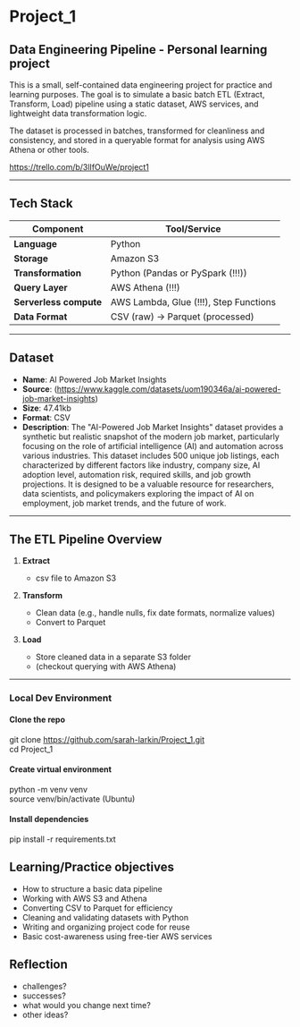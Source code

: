 # Project_1

## Data Engineering Pipeline - Personal learning project 

This is a small, self-contained data engineering project for practice and learning purposes. The goal is to simulate a basic batch ETL (Extract, Transform, Load) pipeline using a static dataset, AWS services, and lightweight data transformation logic.

The dataset is processed in batches, transformed for cleanliness and consistency, and stored in a queryable format for analysis using AWS Athena or other tools.

https://trello.com/b/3lIfOuWe/project1 

---

## Tech Stack

| Component       | Tool/Service         |
|----------------|----------------------|
| **Language**    | Python               |
| **Storage**     | Amazon S3            |
| **Transformation** | Python (Pandas or PySpark (!!!)) |
| **Query Layer** | AWS Athena (!!!)         |
| **Serverless compute**    | AWS Lambda, Glue (!!!), Step Functions |
| **Data Format** | CSV (raw) → Parquet (processed) |

---

## Dataset

- **Name**: AI Powered Job Market Insights
- **Source**: (https://www.kaggle.com/datasets/uom190346a/ai-powered-job-market-insights)
- **Size**: 47.41kb
- **Format**: CSV
- **Description**: The "AI-Powered Job Market Insights" dataset provides a synthetic but realistic snapshot of the modern job market, particularly focusing on the role of artificial intelligence (AI) and automation across various industries. This dataset includes 500 unique job listings, each characterized by different factors like industry, company size, AI adoption level, automation risk, required skills, and job growth projections. It is designed to be a valuable resource for researchers, data scientists, and policymakers exploring the impact of AI on employment, job market trends, and the future of work.

---

## The ETL Pipeline Overview

1. **Extract**
   - csv file to Amazon S3

2. **Transform**
   - Clean data (e.g., handle nulls, fix date formats, normalize values)
   - Convert to Parquet

3. **Load**
   - Store cleaned data in a separate S3 folder
   - (checkout querying with AWS Athena)

---
### Local Dev Environment

#### Clone the repo
git clone https://github.com/sarah-larkin/Project_1.git <br>
cd Project_1

#### Create virtual environment
python -m venv venv <br>
source venv/bin/activate  (Ubuntu)

#### Install dependencies
pip install -r requirements.txt

## Learning/Practice objectives

- How to structure a basic data pipeline
- Working with AWS S3 and Athena
- Converting CSV to Parquet for efficiency
- Cleaning and validating datasets with Python
- Writing and organizing project code for reuse
- Basic cost-awareness using free-tier AWS services

## Reflection 

- challenges? 
- successes? 
- what would you change next time? 
- other ideas? 